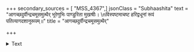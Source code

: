 +++
secondary_sources = [ "MSS_4367",]
jsonClass = "Subhaashita"
text = "आगच्छदुर्वीन्द्रचमूसमुत्थैर् भूरेणुभिः पाण्डुरिता मुखश्रीः।  \nविस्पष्टमाचष्ट हरिद्वधूनां रूपं पतित्यागदशानुरूपम्॥"
title = "आगच्छदुर्वीन्द्रचमूसमुत्थैर्"

+++

<details><summary>Text</summary>

आगच्छदुर्वीन्द्रचमूसमुत्थैर् भूरेणुभिः पाण्डुरिता मुखश्रीः।  
विस्पष्टमाचष्ट हरिद्वधूनां रूपं पतित्यागदशानुरूपम्॥
</details>
